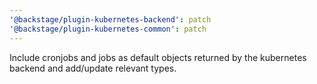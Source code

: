 ```yaml
---
'@backstage/plugin-kubernetes-backend': patch
'@backstage/plugin-kubernetes-common': patch
---
```


Include cronjobs and jobs as default objects returned by the kubernetes backend and add/update relevant types.
